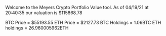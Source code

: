 Welcome to the Meyers Crypto Portfolio Value tool. 
As of 04/19/21 at 20:40:35 our valuation is $115868.78 

BTC Price = $55193.55
 ETH Price = $2127.73
BTC Holdings = 1.06BTC
 ETH holdings = 26.960005962ETH 
